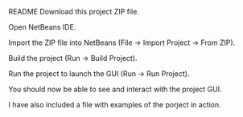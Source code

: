 README
Download this project ZIP file.

Open NetBeans IDE.

Import the ZIP file into NetBeans (File → Import Project → From ZIP).

Build the project (Run → Build Project).

Run the project to launch the GUI (Run → Run Project).

You should now be able to see and interact with the project GUI.

I have also included a file with examples of the porject in action.
